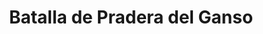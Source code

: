 ﻿---
title: "Batalla de Pradera del Ganso"
permalink: periodes_801.html
layout: periode
dataInici: 1982-05-28
dataFi: 1982-05-29
sidebar: periodes
pares:
  - 527:
    title: "Guerra de las Malvinas"
    dataInici: "(1982-04-02)"
    dataFi: "(1982-06-14)"

fills:
jocsPrincipals:
  - title: "Goose Green: Malvinas, 1982"
    bggId: 15251
    dataInici: 
    dataFi: 

jocsEscenaris:
jocsEpoca:
jocsEpocaEscenaris:
---
